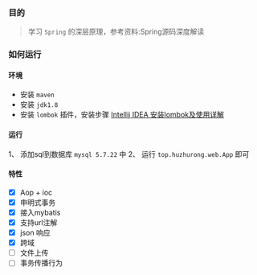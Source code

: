 ### 目的

> 学习 `Spring` 的深层原理，参考资料:Spring源码深度解读

### 如何运行

#### 环境

*   安装 `maven` 
*   安装 `jdk1.8` 
*   安装 `lombok` 插件，安装步骤 [Intellij IDEA 安装lombok及使用详解](https://blog.csdn.net/zhglance/article/details/54931430)

#### 运行

1、 添加sql到数据库 `mysql 5.7.22` 中
2、 运行 `top.huzhurong.web.App` 即可

#### 特性

*   [x] Aop + ioc
*   [x] 申明式事务
*   [x] 接入mybatis
*   [x] 支持url注解
*   [x] json 响应
*   [x] 跨域
*   [ ] 文件上传
*   [ ] 事务传播行为 